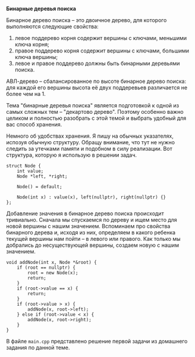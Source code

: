 **Бинарные деревья поиска**

Бинарное дерево поиска – это двоичное дерево, для которого выполняются следующие свойства:

1. левое поддерево корня содержит вершины с ключами, меньшими ключа корня;
2. правое поддерево корня содержит вершины с ключами, большими ключа вершины;
3. левое и правое поддерево должны быть бинарными деревьями поиска.

АВЛ-дерево – сбалансированное по высоте бинарное дерево поиска: для каждой его вершины высота 
её двух поддеревьев различается не более чем на 1.

Тема "бинарные деревья поиска" является подготовкой к одной из самых сложных тем – "декартово дерево".
Поэтому особенно важно целиком и полностью разобрать с этой темой и выбрать удобный для вас способ хранения.

Немного об удобствах хранения. 
Я пишу на обычных указателях, испозуя обычную структуру. 
Обращу внимание, что тут не нужно следить за утечками памяти и подобном в силу реализации.
Вот структура, которую я использую в решении задач.

```binary
struct Node {
    int value;
    Node *left, *right;

    Node() = default;

    Node(int x) : value(x), left(nullptr), right(nullptr) {}
};
```

Добавление значения в бинарное дерево поиска происходит тривиально. 
Сначала мы спускаемся по дереву и ищем место для новой вершины с нашим значением. 
Вспоминаем про свойства бинарного дерева и, исходя из них, определяем в какого ребенка текущей вершины нам пойти – в левого или правого.
Как только мы добрались до несуществующей вершины, создаем новую с нашим значением.

```binary
void addNode(int x, Node *&root) {
    if (root == nullptr) {
        root = new Node(x);
        return;
    }
    if (root->value == x) {
        return;
    }
    if (root->value > x) {
        addNode(x, root->left);
    } else if (root->value < x) {
        addNode(x, root->right);
    }
}
```

В файле `main.cpp` представлено решение первой задачи из домашнего задания по данной теме.